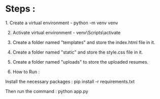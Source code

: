 <h1>Steps : </h1>
1. Create a virtual environment - python -m venv venv

2. Activate virtual environment - venv\Scripts\activate
 
3. Create a folder named "templates" and store the index.html file in it.
 
4. Create a folder named "static" and store the style.css file in it.
  
5. Create a folder named "uploads" to store the uploaded resumes.
  
6. How to Run :

Install the necessary packages : pip install -r requirements.txt

Then run the command : python app.py
